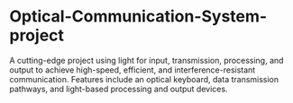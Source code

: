 # Optical-Communication-System-project
A cutting-edge project using light for input, transmission, processing, and output to achieve high-speed, efficient, and interference-resistant communication. Features include an optical keyboard, data transmission pathways, and light-based processing and output devices.
